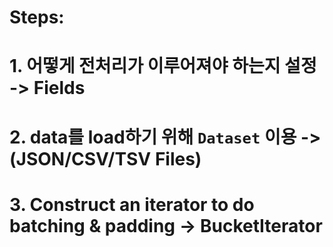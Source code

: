 # Steps:

# 1. 어떻게 전처리가 이루어져야 하는지 설정 -> Fields
# 2. data를 load하기 위해 `Dataset` 이용 -> (JSON/CSV/TSV Files)
# 3. Construct an iterator to do batching & padding -> BucketIterator